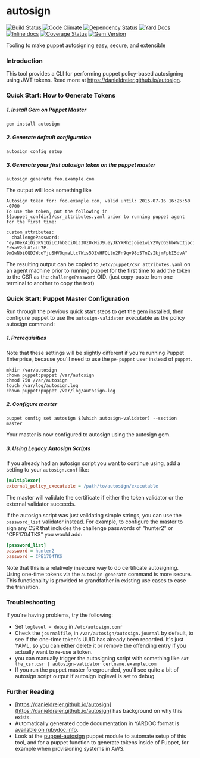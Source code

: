 # autosign
[![Build Status](https://travis-ci.org/danieldreier/autosign.svg?branch=master)](https://travis-ci.org/danieldreier/autosign) [![Code Climate](https://codeclimate.com/github/danieldreier/autosign/badges/gpa.svg)](https://codeclimate.com/github/danieldreier/autosign) [![Dependency Status](https://gemnasium.com/danieldreier/autosign.svg)](https://gemnasium.com/danieldreier/autosign) [![Yard Docs](http://img.shields.io/badge/yard-docs-blue.svg)](http://rubydoc.info/github/danieldreier/autosign) [![Inline docs](http://inch-ci.org/github/danieldreier/autosign.png)](http://inch-ci.org/github/danieldreier/autosign) [![Coverage Status](https://coveralls.io/repos/danieldreier/autosign/badge.svg?branch=master&service=github)](https://coveralls.io/github/danieldreier/autosign?branch=master) [![Gem Version](https://badge.fury.io/rb/autosign.svg)](http://badge.fury.io/rb/autosign)

Tooling to make puppet autosigning easy, secure, and extensible

### Introduction

This tool provides a CLI for performing puppet policy-based autosigning using JWT tokens. Read more at https://danieldreier.github.io/autosign.

### Quick Start: How to Generate Tokens

##### 1. Install Gem on Puppet Master
```shell
gem install autosign
```

##### 2. Generate default configuration

```shell
autosign config setup
```

##### 3. Generate your first autosign token on the puppet master
```shell
autosign generate foo.example.com
```

The output will look something like
```
Autosign token for: foo.example.com, valid until: 2015-07-16 16:25:50 -0700
To use the token, put the following in ${puppet_confdir}/csr_attributes.yaml prior to running puppet agent for the first time:

custom_attributes:
  challengePassword: "eyJ0eXAiOiJKV1QiLCJhbGciOiJIUzUxMiJ9.eyJkYXRhIjoie1wiY2VydG5hbWVcIjpcImZvby5leGFtcGxlLmNvbVwiLFwicmVxdWVzdGVyXCI6XCJEYW5pZWxzLU1hY0Jvb2stUHJvLTIubG9jYWxcIixcInJldXNhYmxlXCI6ZmFsc2UsXCJ2YWxpZGZvclwiOjcyMDAsXCJ1dWlkXCI6XCJkM2YyNzI0OC1jZDFmLTRhZmItYjI0MC02ZjBjMDU4NWJiZDNcIn0iLCJleHAiOiIxNDM3MDg5MTUwIn0.lC-EzWaV2dL81aLL7P-9mGwNbiOQDJWcoYjuSHVOqmaLtc7Wis5OZvHFOLln2Fn9qv98oSTnZsIkjmFpbI5dvA"
  ```

The resulting output can be copied to `/etc/puppet/csr_attributes.yaml` on an agent machine prior to running puppet for the first time to add the token to the CSR as the `challengePassword` OID. (just copy-paste from one terminal to another to copy the text)

### Quick Start: Puppet Master Configuration

Run through the previous quick start steps to get the gem installed, then configure puppet to use the `autosign-validator` executable as the policy autosign command:

##### 1. Prerequisities
Note that these settings will be slightly different if you're running Puppet Enterprise, because you'll need to use the `pe-puppet` user instead of `puppet`.

```shell
mkdir /var/autosign
chown puppet:puppet /var/autosign
chmod 750 /var/autosign
touch /var/log/autosign.log
chown puppet:puppet /var/log/autosign.log
```


##### 2. Configure master
```shell
puppet config set autosign $(which autosign-validator) --section master
```

Your master is now configured to autosign using the autosign gem. 


##### 3. Using Legacy Autosign Scripts

If you already had an autosign script you want to continue using, add a setting to your `autosign.conf` like:

```ini
[multiplexer]
external_policy_executable = /path/to/autosign/executable
```

The master will validate the certificate if either the token validator or the external validator succeeds.

If the autosign script was just validating simple strings, you can use the `password_list` validator instead. For example, to configure the master to sign any CSR that includes the challenge passwords of "hunter2" or "CPE1704TKS" you would add:

```ini
[password_list]
password = hunter2
password = CPE1704TKS
```

Note that this is a relatively insecure way to do certificate autosigning. Using one-time tokens via the `autosign generate` command is more secure. This functionality is provided to grandfather in existing use cases to ease the transition.


### Troubleshooting
If you're having problems, try the following:

- Set `loglevel = debug` in `/etc/autosign.conf`
- Check the `journalfile`, in `/var/autosign/autosign.journal` by default, to see if the one-time token's UUID has already been recorded. It's just YAML, so you can either delete it or remove the offending entry if you actually want to re-use a token.
- you can manually trigger the autosigning script with something like `cat the_csr.csr | autosign-validator certname.example.com`
- If you run the puppet master foregrounded, you'll see quite a bit of autosign script output if autosign loglevel is set to debug.


### Further Reading

- [https://danieldreier.github.io/autosign](https://danieldreier.github.io/autosign) has background on why this exists.
- Automatically generated code documentation in YARDOC format is [available on rubydoc.info](http://rubydoc.info/github/danieldreier/autosign).
- Look at the [puppet-autosign](https://travis-ci.org/danieldreier/puppet-autosign) puppet module to automate setup of this tool, and for a puppet function to generate tokens inside of Puppet, for example when provisioning systems in AWS.
